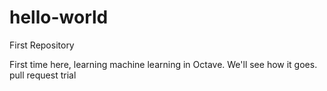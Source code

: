 # hello-world
First Repository

First time here, learning machine learning in Octave. We'll see how it goes. 
pull request trial
